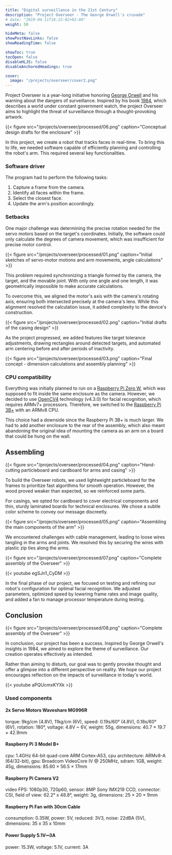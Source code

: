 ```yaml
---
title: "Digital surveillance in the 21st Century"
description: "Project Overseer - The George Orwell's crusade"
# date: "2019-04-11T16:22:02+02:00"
weight: 50

hideMeta: false
showPostNavLinks: false
showReadingTime: false

showToc: true
tocOpen: false
disableHLJS: false
disableAnchoredHeadings: true

cover:
  image: "/projects/overseer/cover2.png"
---
```


Project Overseer is a year-long initiative honoring [George Orwell](https://en.wikipedia.org/wiki/George_Orwell) and his warning about the dangers of surveillance. Inspired by his book [1984](https://en.wikipedia.org/wiki/Nineteen_Eighty-Four), which describes a world under constant government watch, the project Overseer aims to highlight the threat of surveillance through a thought-provoking artwork.

{{< figure src="/projects/overseer/processed/06.png" caption="Conceptual design drafts for the enclosure" >}}

<!-- {{< figure src="/projects/overseer/processed/09.png" >}} -->

In this project, we create a robot that tracks faces in real-time. To bring this to life, we needed software capable of efficiently planning and controlling the robot's arm. This required several key functionalities.

### Software driver

The program had to perform the following tasks:

1. Capture a frame from the camera.
2. Identify all faces within the frame.
3. Select the closest face.
4. Update the arm's position accordingly.

### Setbacks

One major challenge was determining the precise rotation needed for the servo motors based on the target's coordinates. Initially, the software could only calculate the degrees of camera movement, which was insufficient for precise motor control.

{{< figure src="/projects/overseer/processed/01.png" caption="Initial sketches of servo-motor motions and arm movements, angle calculations" >}}

This problem required synchronizing a triangle formed by the camera, the target, and the movable joint. With only one angle and one length, it was geometrically impossible to make accurate calculations.

To overcome this, we aligned the motor's axis with the camera's rotating axis, ensuring both intersected precisely at the camera's lens. While this alignment resolved the calculation issue, it added complexity to the device's construction.

{{< figure src="/projects/overseer/processed/02.png" caption="Initial drafts of the casing design" >}}

As the project progressed, we added features like target tolerance adjustments, drawing rectangles around detected targets, and automated arm centering before and after periods of inactivity.

{{< figure src="/projects/overseer/processed/03.png" caption="Final concept - dimension calculations and assembly planning" >}}

### CPU compatibility

Everything was initially planned to run on a [Raspberry Pi Zero W](https://www.raspberrypi.com/products/raspberry-pi-zero-w/), which was supposed to fit inside the same enclosure as the camera. However, we decided to use [OpenCV4](https://opencv.org/) technology (v4.3.0) for facial recognition, which requires ARMv7+ processors. Therefore, we switched to the [Raspberry Pi 3B+](https://www.raspberrypi.com/products/raspberry-pi-3-model-b-plus/) with an ARMv8 CPU.

This choice had a downside since the Raspberry Pi 3B+ is much larger. We had to add another enclosure to the rear of the assembly, which also meant abandoning the original idea of mounting the camera as an arm on a board that could be hung on the wall.

## Assembling

{{< figure src="/projects/overseer/processed/04.png" caption="Hand-cutting particleboard and cardboard for arms and casing" >}}

To build the Overseer robots, we used lightweight particleboard for the frames to prioritize fast algorithms for smooth operation. However, the wood proved weaker than expected, so we reinforced some parts.

For casings, we opted for cardboard to cover electrical components and thin, sturdy laminated boards for technical enclosures. We chose a subtle color scheme to convey our message discreetly.

{{< figure src="/projects/overseer/processed/05.png" caption="Assembling the main components of the arm" >}}

We encountered challenges with cable management, leading to loose wires tangling in the arms and joints. We resolved this by securing the wires with plastic zip ties along the arms.

{{< figure src="/projects/overseer/processed/07.png" caption="Complete assembly of the Overseer" >}}

{{< youtube egSJn1_CyDM >}}

In the final phase of our project, we focused on testing and refining our robot's configuration for optimal facial recognition. We adjusted parameters, optimized speed by lowering frame rates and image quality, and added a fan to manage processor temperature during testing.

## Conclusion

{{< figure src="/projects/overseer/processed/08.png" caption="Complete assembly of the Overseer" >}}

In conclusion, our project has been a success. Inspired by George Orwell's insights in 1984, we aimed to explore the theme of surveillance. Our creation operates effectively as intended.

Rather than aiming to disturb, our goal was to gently provoke thought and offer a glimpse into a different perspective on reality. We hope our project encourages reflection on the impacts of surveillance in today's world.

{{< youtube aPQUcmxKYXk >}}

### Used components

#### 2x Servo Motors Waveshare MG996R
torque: 9kg/cm (4.8V), 11kg/cm (6V),
speed: 0.19s/60° (4.8V), 0.18s/60° (6V),
rotation: 180°,
voltage: 4.8V ~ 6V,
weight: 55g,
dimensions: 40.7 × 19.7 × 42.9mm

#### Raspberry Pi 3 Model B+
cpu: 1.4GHz 64-bit quad-core ARM Cortex-A53,
cpu architecture: ARMv8-A (64/32-bit),
gpu: Broadcom VideoCore IV @ 250MHz,
sdram: 1GB,
weight: 45g,
dimensions: 85.60 × 56.5 × 17mm

#### Raspberry Pi Camera V2
video FPS: 1080p30, 720p60,
sensor: 8MP Sony IMX219 CCD,
connector: CSI,
field of view: 62.2° x 48.8°,
weight: 3g,
dimensions: 25 × 20 × 9mm

#### Raspberry Pi Fan with 30cm Cable
consumption: 0.35W,
power: 5V,
reduced: 3V3,
noise: 22dBA (5V),
dimensions: 35 x 35 x 10mm

#### Power Supply 5.1V⎓3A
power: 15.3W,
voltage: 5.1V,
current: 3A
